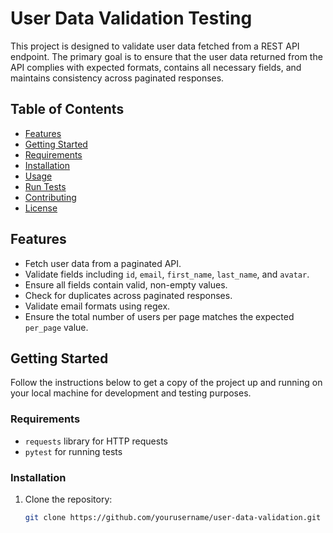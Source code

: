 # User Data Validation Testing

This project is designed to validate user data fetched from a REST API endpoint. The primary goal is to ensure that the user data returned from the API complies with expected formats, contains all necessary fields, and maintains consistency across paginated responses.

## Table of Contents

- [Features](#features)
- [Getting Started](#getting-started)
- [Requirements](#requirements)
- [Installation](#installation)
- [Usage](#usage)
- [Run Tests](#run-tests)
- [Contributing](#contributing)
- [License](#license)
  
## Features

- Fetch user data from a paginated API.
- Validate fields including `id`, `email`, `first_name`, `last_name`, and `avatar`.
- Ensure all fields contain valid, non-empty values.
- Check for duplicates across paginated responses.
- Validate email formats using regex.
- Ensure the total number of users per page matches the expected `per_page` value.

## Getting Started

Follow the instructions below to get a copy of the project up and running on your local machine for development and testing purposes.

### Requirements

- `requests` library for HTTP requests
- `pytest` for running tests

### Installation

1. Clone the repository:
   ```bash
   git clone https://github.com/yourusername/user-data-validation.git